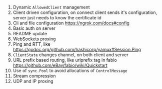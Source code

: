 1. Dynamic `AllowedClient` management
1. Client driven configuration, on connect client sends it's configuration, server just needs to know the certificate id
1. Cli and file configuration https://ngrok.com/docs#config
1. Basic auth on server
1. README update
1. WebSockets proxing
1. Ping and RTT, like https://godoc.org/github.com/hashicorp/yamux#Session.Ping
1. `ClientState` changes channel, on both client and server
1. URL prefix based routing, like urlprefix tag in fabio https://github.com/eBay/fabio/wiki/Quickstart
1. Use of `sync.Pool` to avoid allocations of `ControlMessage`
1. Stream compression
1. UDP and IP proxing